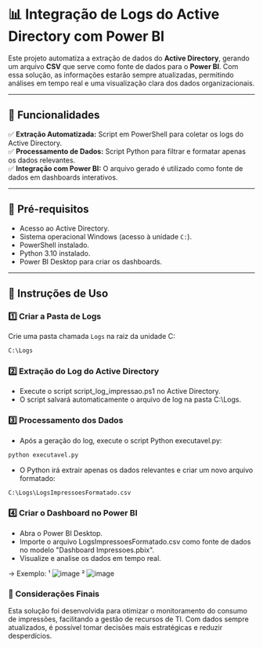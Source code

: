 


# 📊 Integração de Logs do Active Directory com Power BI

Este projeto automatiza a extração de dados do **Active Directory**, gerando um arquivo **CSV** que serve como fonte de dados para o **Power BI**. Com essa solução, as informações estarão sempre atualizadas, permitindo análises em tempo real e uma visualização clara dos dados organizacionais.

---

## 🚀 Funcionalidades

✅ **Extração Automatizada:** Script em PowerShell para coletar os logs do Active Directory.  
✅ **Processamento de Dados:** Script Python para filtrar e formatar apenas os dados relevantes.  
✅ **Integração com Power BI:** O arquivo gerado é utilizado como fonte de dados em dashboards interativos.  

---

## 🔧 Pré-requisitos

- Acesso ao Active Directory.
- Sistema operacional Windows (acesso à unidade `C:`).
- PowerShell instalado.
- Python 3.10 instalado.
- Power BI Desktop para criar os dashboards.

---

## 📌 Instruções de Uso

### 1️⃣ Criar a Pasta de Logs

Crie uma pasta chamada `Logs` na raiz da unidade C:
```bash
C:\Logs
```

### 2️⃣ Extração do Log do Active Directory
- Execute o script script_log_impressao.ps1 no Active Directory.
- O script salvará automaticamente o arquivo de log na pasta C:\Logs.

### 3️⃣ Processamento dos Dados
- Após a geração do log, execute o script Python executavel.py:
```bash
python executavel.py
```
- O Python irá extrair apenas os dados relevantes e criar um novo arquivo formatado:
```bash
C:\Logs\LogsImpressoesFormatado.csv
```

### 4️⃣ Criar o Dashboard no Power BI
- Abra o Power BI Desktop.
- Importe o arquivo LogsImpressoesFormatado.csv como fonte de dados no modelo "Dashboard Impressoes.pbix".
- Visualize e analise os dados em tempo real.

-> Exemplo:
¹
![image](https://github.com/user-attachments/assets/2bb95129-dd75-4f88-be39-0b35e11550c4)
²
![image](https://github.com/user-attachments/assets/03827121-1f65-40a6-aeb4-b66f8b220c3f)

### 📢 Considerações Finais
Esta solução foi desenvolvida para otimizar o monitoramento do consumo de impressões, facilitando a gestão de recursos de TI. Com dados sempre atualizados, é possível tomar decisões mais estratégicas e reduzir desperdícios.
